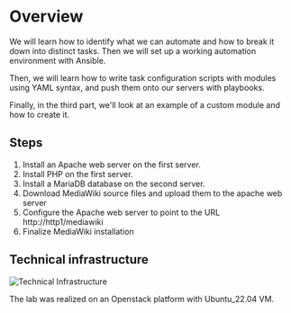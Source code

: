 # Overview

We will learn how to identify what we can automate and how to break it down into distinct tasks. Then we will set up a working automation environment with Ansible.  

Then, we will learn how to write task configuration scripts with modules using YAML syntax, and push them onto our servers with playbooks.

Finally, in the third part, we'll look at an example of a custom module and how to create it.  

## Steps

1. Install an Apache web server on the first server.
2. Install PHP on the first server.
3. Install a MariaDB database on the second server.
4. Download MediaWiki source files and upload them to the apache web server
5. Configure the Apache web server to point to the URL http://http1/mediawiki
6. Finalize MediaWiki installation

## Technical infrastructure

![Technical Infrastructure](https://user.oc-static.com/upload/2019/07/12/15629186534987_Capture%20d%E2%80%99e%CC%81cran%202019-07-12%20a%CC%80%2010.01.30.png)

The lab was realized on an Openstack platform with Ubuntu_22.04 VM.


